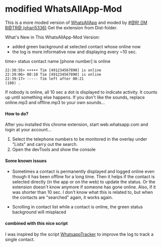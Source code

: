 # modified WhatsAllApp-Mod

This is a more moded version of [WhatsAllApp](https://github.com/LoranKloeze/WhatsAllApp/) and moded by [#@R! ()M B@TR@ (ohari5336)](https://ohari5336.in)
Get the extension from Dist-folder.

What's New in This WhatsAllApp-Mod Version:
* added green background at selected contact whose online now
* the log is more informative now and displaying every ~10 sec.

time> status contact name [phone number] is online 
 ``` 
 22:38:55> +++++ Tim [491234567890] is online
 22:39:06> 00:10 Tim [491234567890] is online
 22:39:17> ----- Tim left after 00:21
(108) .
 ```
If nobody is online, all 10 sec a dot is displayed to indicate activity. It counts up until something else happens.
If you don't like the sounds, replace online.mp3 and offline.mp3 to your own sounds...

#### How to do?

After you installed this chrome extension, start web.whatsapp.com and login at your account...

1. Select the telephone numbers to be monitored in the overlay under "Lists" and carry out the search.
2. Open the devTools and show the console

#### Some known issues

* Sometimes a contact is permanently displayed and logged online even though it has been offline for a long time. Then it helps if the contact is selected directly (in the app or on the web) to update the status. Or the extension doesn't know anymore if someone has gone online. Also, if it was shorter than 10 sec. I don't know what this is related to, but when the contacts are "searched" again, it works again. 

* Scrolling in contact list while a contact is online, the green status background will misplaced

#### combined with this nice script

I was inspired by the script [WhatsappTracker](https://github.com/electronixxx/WhatsappTracker) to improve the log to track a single contact.
